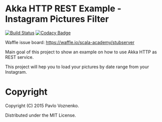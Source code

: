 # Akka HTTP REST Example - Instagram Pictures Filter

[![Build Status](https://travis-ci.org/scala-academy/stubserver.svg)](https://travis-ci.org/scala-academy/stubserver)
[![Codacy Badge](https://api.codacy.com/project/badge/06b7d35d307c44b29d20e3d9c25b1ee2)](https://www.codacy.com/app/github_10/stubserver)

Waffle issue board: https://waffle.io/scala-academy/stubserver

Main goal of this project to show an example on how to use Akka HTTP as REST service.

This project will hep you to load your pictures by date range from your Instagram.

# Copyright

Copyright (C) 2015 Pavlo Voznenko.

Distributed under the MIT License.
